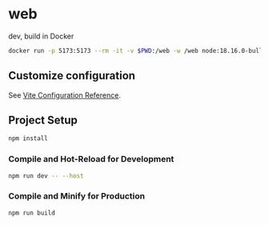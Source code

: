 # web

dev, build in Docker

```sh
docker run -p 5173:5173 --rm -it -v $PWD:/web -w /web node:18.16.0-bullseye-slim bash
```

## Customize configuration

See [Vite Configuration Reference](https://vitejs.dev/config/).

## Project Setup

```sh
npm install
```

### Compile and Hot-Reload for Development

```sh
npm run dev -- --host
```

### Compile and Minify for Production

```sh
npm run build
```
